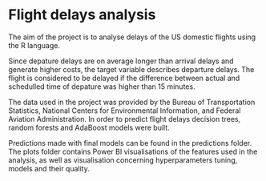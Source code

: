 # Flight delays analysis
The aim of the project is to analyse delays of the US domestic flights using the R language. 

Since depature delays are on average longer than arrival delays and generate higher costs, the target variable describes departure delays. The flight is considered to be delayed if the difference between actual and schedulled time of depature was higher than 15 minutes.

The data used in the project was provided by the Bureau of Transportation Statistics, National Centers for Environmental Information, and Federal Aviation Administration. In order to predict flight delays decision trees, random forests and AdaBoost models were built. 

Predictions made with final models can be found in the predictions folder. The plots folder contains Power BI visualisations of the features used in the analysis, as well as visualisation concerning hyperparameters tuning, models and their quality.
